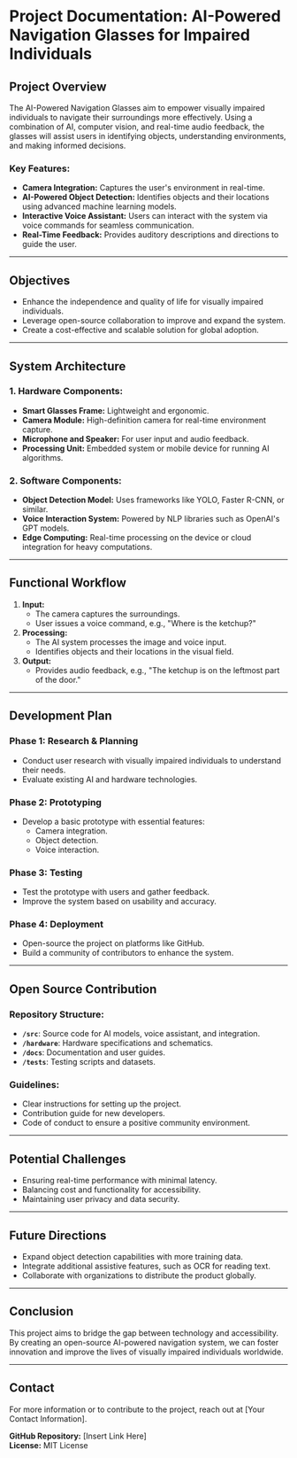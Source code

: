 # Project Documentation: AI-Powered Navigation Glasses for Impaired Individuals

## Project Overview
The AI-Powered Navigation Glasses aim to empower visually impaired individuals to navigate their surroundings more effectively. Using a combination of AI, computer vision, and real-time audio feedback, the glasses will assist users in identifying objects, understanding environments, and making informed decisions.

### Key Features:
- **Camera Integration:** Captures the user's environment in real-time.
- **AI-Powered Object Detection:** Identifies objects and their locations using advanced machine learning models.
- **Interactive Voice Assistant:** Users can interact with the system via voice commands for seamless communication.
- **Real-Time Feedback:** Provides auditory descriptions and directions to guide the user.

---

## Objectives
- Enhance the independence and quality of life for visually impaired individuals.
- Leverage open-source collaboration to improve and expand the system.
- Create a cost-effective and scalable solution for global adoption.

---

## System Architecture

### 1. Hardware Components:
- **Smart Glasses Frame:** Lightweight and ergonomic.
- **Camera Module:** High-definition camera for real-time environment capture.
- **Microphone and Speaker:** For user input and audio feedback.
- **Processing Unit:** Embedded system or mobile device for running AI algorithms.

### 2. Software Components:
- **Object Detection Model:** Uses frameworks like YOLO, Faster R-CNN, or similar.
- **Voice Interaction System:** Powered by NLP libraries such as OpenAI's GPT models.
- **Edge Computing:** Real-time processing on the device or cloud integration for heavy computations.

---

## Functional Workflow
1. **Input:**
   - The camera captures the surroundings.
   - User issues a voice command, e.g., "Where is the ketchup?"
2. **Processing:**
   - The AI system processes the image and voice input.
   - Identifies objects and their locations in the visual field.
3. **Output:**
   - Provides audio feedback, e.g., "The ketchup is on the leftmost part of the door."

---

## Development Plan

### Phase 1: Research & Planning
- Conduct user research with visually impaired individuals to understand their needs.
- Evaluate existing AI and hardware technologies.

### Phase 2: Prototyping
- Develop a basic prototype with essential features:
  - Camera integration.
  - Object detection.
  - Voice interaction.

### Phase 3: Testing
- Test the prototype with users and gather feedback.
- Improve the system based on usability and accuracy.

### Phase 4: Deployment
- Open-source the project on platforms like GitHub.
- Build a community of contributors to enhance the system.

---

## Open Source Contribution
### Repository Structure:
- **`/src`**: Source code for AI models, voice assistant, and integration.
- **`/hardware`**: Hardware specifications and schematics.
- **`/docs`**: Documentation and user guides.
- **`/tests`**: Testing scripts and datasets.

### Guidelines:
- Clear instructions for setting up the project.
- Contribution guide for new developers.
- Code of conduct to ensure a positive community environment.

---

## Potential Challenges
- Ensuring real-time performance with minimal latency.
- Balancing cost and functionality for accessibility.
- Maintaining user privacy and data security.

---

## Future Directions
- Expand object detection capabilities with more training data.
- Integrate additional assistive features, such as OCR for reading text.
- Collaborate with organizations to distribute the product globally.

---

## Conclusion
This project aims to bridge the gap between technology and accessibility. By creating an open-source AI-powered navigation system, we can foster innovation and improve the lives of visually impaired individuals worldwide.

---

## Contact
For more information or to contribute to the project, reach out at [Your Contact Information].

**GitHub Repository:** [Insert Link Here]  
**License:** MIT License

